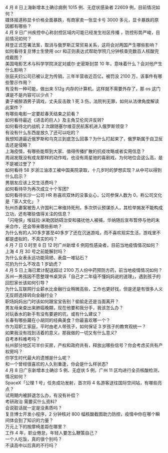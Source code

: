4 月 8 日上海新增本土确诊病例 1015 例、无症状感染者 22609 例，目前情况如何？  
媒体报道称显卡价格全面暴跌，有商家卖一张显卡亏 3000 多元，显卡暴跌的原因都有哪些？  
4 月 9 日广州疾控中心称封控区域内可能已经发生社区传播 ，防控形势严峻，目前情况如何？  
拜登正式签署法案，取消与俄罗斯正常贸易关系，这将会对两国产生哪些影响？  
如何看待复旦博士生使用 ocr 和正则表达式帮助学院几分钟核查完数百人核酸完成截图？  
美国电影艺术与科学学院决定对威尔·史密斯封禁 10 年，意味着什么？会对他产生什么影响？  
张庭夫妇公司已被认定为传销，三年半营收近百亿，被罚没 2100 万，该事件有哪些警示作用？  
有没有一种可能，做出来 512g 内存的计算机，这样就不需要外存了，那 os 这门课是不是内容可以少点？  
妻子被醉酒男子调戏，丈夫反击致 1 死 3 伤，法院判无罪，如何从法律角度解读此案件？  
有哪些电影一定要趁春天结束之前看？  
如何看待最近《进击的巨人》及主角艾伦风评反转?  
如何看待北约战机 2 次跟随塞尔维亚民航客机进入俄罗斯领空？  
有没有什么东西是放久了还可以吃的？  
我想知道最近俄罗斯和乌克兰到底怎么回事？为什么打起来了，俄罗斯属于自卫反击还是侵略？  
上海疫情，有哪些能帮到大家、值得传播扩散的抗疫攻略或者实用信息？  
周润发既没有成龙那样的动作戏，也没有周星驰的喜剧戏，为何地位会这么高，是不是被过誉了？  
如何看待 58 岁浙江油漆工被中国美院录取，十几岁时的梦想实现？从中可以得到什么启示？  
男朋友应该上交生活费吗？  
如何看待华为再次成立十个军团?  
如何看待长沙一公司 HR 称喜欢双休的没事业心，公司参保人数为 0，称公司文化是「家人文化」？  
杭州杀妻案被告人许国利二审维持死刑，多次供认预谋杀人，其检举揭发不能构成立功，还有哪些值得关注的信息？  
「闪电侠」埃兹拉·米勒因妨碍治安和骚扰他人被捕，华纳随后宣布暂停与他的未来合作，还会带来哪些影响？  
为什么有的人30多岁甚至40多岁了还在沉迷游戏，而不喜欢现实生活，游戏里不都是虚拟的，不真实的吗？  
4 月 7 日 0 时至 8 日 12 时广州新增 6 例阳性感染者，目前当地疫情情况如何？  
上海 4 月 30 号之前能解封吗？  
为什么女表永远功能简陋、表盘一堆钻石？  
花豹为什么不攻击 1 岁幼虎？  
4 月 5 日上海已累计配送超过 2100 万人份中药预防方药，前当地疫情情况如何？  
苏州一男孩因不愿整理书桌哭诉「自己才二年级不懂妈妈说的道理」，遇到孩子的回怼家长该如何引导？  
为什么互联网行业薪水比金融行业稍微高些，工作也更好找，但是还是有很多人义无反顾选择转向金融行业？  
职场妈妈出门时该如何跟宝宝告别？偷偷走还是当面离开？  
男友母亲查出来肺癌晚期，现在他要和我分手，我该怎么办？  
对玩香水的新手有没有要避的坑，或有什么建议？  
长春有哪些藏在小胡同的经典美食？你最喜欢哪一个？  
作为双职工家庭，平时由老人带孩子，如何保证 3 岁孩子的教育观统一？  
如果我没有找到活着的意义，那我做的一切又有什么意义?  
自考本科难考吗？  
杭州部分地区可半价买房，产权和政府共有，释放出哪些信号？你会考虑买共有产权房吗？  
你学生时代最大的遗憾是什么呢？  
和一个曾经很喜欢的人久别重逢，你会是什么样状态?  
4 月 8 日广东新增本土确诊 5 例、无症状 5 例，广州 11 区均进行全员核酸检测，情况如何？  
SpaceX「公理 1 号」任务成功发射，首次将 4 名游客送往国际空间站，有哪些亮点？  
试用期内被辞退怎么办，有没有补偿？  
考研政治 需要买什么资料?  
会说脏话就一定是没素质吗？  
复旦博士开发小程序，2 分钟核对 800 幅核酸截图助力防控，疫情中你在哪个瞬间体会到了知识的力量？  
万元上下的按摩椅差距在哪里？  
工作 4 年，职业倦怠，年轻人要怎么鞭策自己？  
一个人吃饭，真的很个别吗？  
不读高中以后真的不行吗？  
